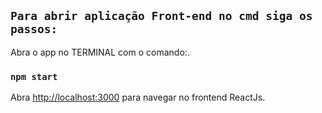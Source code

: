 ## `Para abrir aplicação Front-end no cmd siga os passos:`

Abra o app no TERMINAL com o comando:.<br />
### `npm start` <br />

Abra [http://localhost:3000](http://localhost:3000) para navegar no frontend ReactJs.
